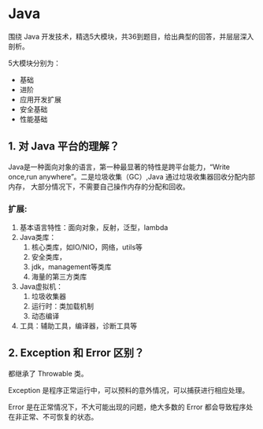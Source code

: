 # Java

围绕 Java 开发技术，精选5大模块，共36到题目，给出典型的回答，并层层深入剖析。

5大模块分别为：
- 基础
- 进阶
- 应用开发扩展
- 安全基础
- 性能基础

## 1. 对 Java 平台的理解？
Java是一种面向对象的语言，第一种最显著的特性是跨平台能力，“Write once,run anywhere”。二是垃圾收集（GC）,Java 通过垃圾收集器回收分配内部内存，
大部分情况下，不需要自己操作内存的分配和回收。

### 扩展:
1. 基本语言特性：面向对象，反射，泛型，lambda
2. Java类库：
    1. 核心类库，如IO/NIO，网络，utils等
    2. 安全类库，
    3. jdk，management等类库
    4. 海量的第三方类库
3. Java虚拟机：
    1. 垃圾收集器
    2. 运行时：类加载机制
    3. 动态编译
4. 工具：辅助工具，编译器，诊断工具等

## 2. Exception 和 Error 区别？
都继承了 Throwable 类。

Exception 是程序正常运行中，可以预料的意外情况，可以捕获进行相应处理。

Error 是在正常情况下，不大可能出现的问题，绝大多数的 Error 都会导致程序处在非正常、不可恢复的状态。